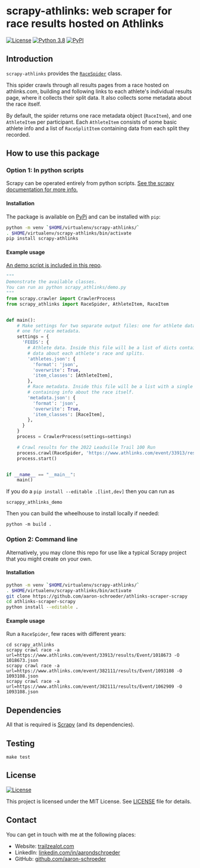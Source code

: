 # scrapy-athlinks: web scraper for race results hosted on Athlinks

[![License](https://img.shields.io/github/license/aaron-schroeder/athlinks-scraper-scrapy)](LICENSE)
[![Python 3.8](https://img.shields.io/badge/python-3.8-blue.svg)](https://www.python.org/downloads/release/python-3810/)
[![PyPI](https://img.shields.io/pypi/v/scrapy-athlinks.svg)](https://pypi.python.org/pypi/scrapy-athlinks/)

<!--## Documentation

The official documentation is hosted on readthedocs.io: https://athlinks-scraper-scrapy.readthedocs.io/en/stable. -->

## Introduction

`scrapy-athlinks` provides the [`RaceSpider`](scrapy_athlinks/spiders/race.py) class.

This spider crawls through all results pages from a race hosted on athlinks.com,
building and following links to each athlete's individual results page, where it
collects their split data. It also collects some metadata about the race itself.

By default, the spider returns one race metadata object (`RaceItem`), and one
`AthleteItem` per participant. 
Each `AthleteItem` consists of some basic athlete info and a list of `RaceSplitItem`
containing data from each split they recorded.

## How to use this package

### Option 1: In python scripts

Scrapy can be operated entirely from python scripts.
[See the scrapy documentation for more info.](https://docs.scrapy.org/en/latest/topics/practices.html#run-scrapy-from-a-script)

#### Installation

The package is available on [PyPi](https://pypi.org/project/scrapy-athlinks) and can be installed with `pip`:

```sh
python -m venv `$HOME/virtualenv/scrapy-athlinks/`
. $HOME/virtualenv/scrapy-athlinks/bin/activate
pip install scrapy-athlinks
```

#### Example usage

[An demo script is included in this repo](scrapy_athlinks/demo.py).

```python
"""
Demonstrate the available classes.
You can run as python scrapy_athlinks/demo.py
"""
from scrapy.crawler import CrawlerProcess
from scrapy_athlinks import RaceSpider, AthleteItem, RaceItem


def main():
    # Make settings for two separate output files: one for athlete data,
    # one for race metadata.
    settings = {
      'FEEDS': {
        # Athlete data. Inside this file will be a list of dicts containing
        # data about each athlete's race and splits.
        'athletes.json': {
          'format': 'json',
          'overwrite': True,
          'item_classes': [AthleteItem],
        },
        # Race metadata. Inside this file will be a list with a single dict
        # containing info about the race itself.
        'metadata.json': {
          'format': 'json',
          'overwrite': True,
          'item_classes': [RaceItem],
        },
      }
    }
    process = CrawlerProcess(settings=settings)

    # Crawl results for the 2022 Leadville Trail 100 Run
    process.crawl(RaceSpider, 'https://www.athlinks.com/event/33913/results/Event/1018673/')
    process.start()


if __name__ == "__main__":
    main()
```

If you do a ```pip install --editable .[lint,dev]``` then you can run as

```shell
scrappy_athlinks_demo
```

Then you can build the wheelhouse to install locally if needed:

```shell
python -m build .
```

### Option 2: Command line

Alternatively, you may clone this repo for use like a typical Scrapy project
that you might create on your own.

#### Installation

```sh
python -m venv `$HOME/virtualenv/scrapy-athlinks/`
. $HOME/virtualenv/scrapy-athlinks/bin/activate
git clone https://github.com/aaron-schroeder/athlinks-scraper-scrapy
cd athlinks-scraper-scrapy
python install --editable .
```

#### Example usage

Run a `RaceSpider`, few races with different years:

```shell
cd scrapy_athlinks
scrapy crawl race -a url=https://www.athlinks.com/event/33913/results/Event/1018673 -O 1018673.json
scrapy crawl race -a url=https://www.athlinks.com/event/382111/results/Event/1093108 -O 1093108.json
scrapy crawl race -a url=https://www.athlinks.com/event/382111/results/Event/1062909 -O 1093108.json
```

## Dependencies

All that is required is [Scrapy](https://scrapy.org/) (and its dependencies).

## Testing

```
make test
```

## License

[![License](https://img.shields.io/github/license/aaron-schroeder/athlinks-scraper-scrapy)](LICENSE)

This project is licensed under the MIT License. See
[LICENSE](LICENSE) file for details.

## Contact

You can get in touch with me at the following places:

- Website: [trailzealot.com](https://trailzealot.com)
- LinkedIn: [linkedin.com/in/aarondschroeder](https://www.linkedin.com/in/aarondschroeder/)
- GitHub: [github.com/aaron-schroeder](https://github.com/aaron-schroeder)
